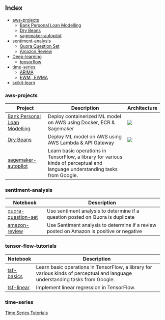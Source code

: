 ## Index


* [aws-projects](#aws-projects)
    * [Bank Personal Loan Modelling](#bank-personal-loan-modelling)
    * [Dry Beans](#dry-beans)
    * [sagemaker-autopilot](#sagemaker-autopilot)
* [sentiment-analysis](#sentiment-analysis)
    * [Quora Question Set](#quora-question-set)
    * [Amazon Review](#amazon-review)
* [Deep-learning](#deep-learning)
    * [tensorflow](#tensor-flow-tutorials)
* [time-series](#time-series)
    * [ARIMA](#arima)
    * [EWM , EWMA](#ewma)
* [scikit-learn](#scikit-learn)

### aws-projects
| Project | Description | Architecture |
|--------------------------------------------------------------------------------------------------------------|---------------------------------------------------------------------------------------------------------------------|----------------------------------------------|
| [Bank Personal Loan Modelling](https://github.com/shaikh96arshad/AWS-Projects/tree/main/Bank%20Personal%20Loan%20Modelling) | Deploy containerized ML model on AWS using Docker, ECR & Sagemaker |<img src = "https://github.com/shaikh96arshad/AWS-Projects/blob/main/Bank%20Personal%20Loan%20Modelling/images/pipeline_img.png">|
| [Dry Beans](https://github.com/shaikh96arshad/AWS-Projects/tree/main/Dry%20Beans) | Deploy ML model on AWS using AWS Lambda & API Gateway |<img src = "https://github.com/shaikh96arshad/AWS-Projects/blob/main/Dry%20Beans/images/Architecture.png">|
| [sagemaker-autopilot](https://github.com/shaikh96arshad/AWS-Projects/tree/main/AWS%20Sagemaker%20autopilot) | Learn basic operations in TensorFlow, a library for various kinds of perceptual and language understanding tasks from Google. |

### sentiment-analysis

| Notebook | Description |
|--------------------------------------------------------------------------------------------------------------|-------------------------------------------------------------------------------------------------------------------------------------------------------------------|
| [quora-question-set](https://github.com/shaikh96arshad/sentiment-analysis/blob/main/Amazon%20Fine%20Food%20Review/1.Amazon%20Fine%20Food%20Reviews.ipynb) | Use sentiment analysis to determine if a question posted on Quora is duplicate |
| [amazon-review](https://github.com/shaikh96arshad/sentiment-analysis/tree/main/Amazon%20Fine%20Food%20Review) | Use Sentiment analysis to determine if a review posted on Amazon is positive or negative |

### tensor-flow-tutorials
| Notebook | Description |
|--------------------------------------------------------------------------------------------------------------|-------------------------------------------------------------------------------------------------------------------------------------------------------------------|
| [tsf-basics](https://github.com/shaikh96arshad/deep-learning/blob/main/tensor-flow/tf-basics.ipynb) | Learn basic operations in TensorFlow, a library for various kinds of perceptual and language understanding tasks from Google. |
| [tsf-linear](https://github.com/shaikh96arshad/deep-learning/blob/main/tensor-flow/tf-linearRegression.ipynb) | Implement linear regression in TensorFlow. |

### time-series
[Time Series Tutorials](https://github.com/shaikh96arshad/time-series)
